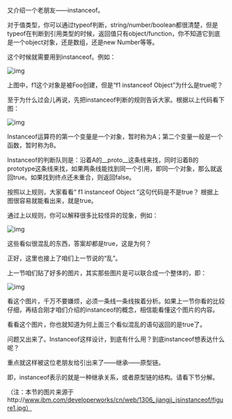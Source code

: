 又介绍一个老朋友——instanceof。

对于值类型，你可以通过typeof判断，string/number/boolean都很清楚，但是typeof在判断到引用类型的时候，返回值只有object/function，你不知道它到底是一个object对象，还是数组，还是new Number等等。

这个时候就需要用到instanceof。例如：

![img](https://images0.cnblogs.com/blog/138012/201409/181635128935132.png)

上图中，f1这个对象是被Foo创建，但是“f1 instanceof Object”为什么是true呢？

 

至于为什么过会儿再说，先把instanceof判断的规则告诉大家。根据以上代码看下图：

![img](https://images0.cnblogs.com/blog/138012/201409/181635468939277.png)

Instanceof运算符的第一个变量是一个对象，暂时称为A；第二个变量一般是一个函数，暂时称为B。

Instanceof的判断队则是：沿着A的__proto__这条线来找，同时沿着B的prototype这条线来找，如果两条线能找到同一个引用，即同一个对象，那么就返回true。如果找到终点还未重合，则返回false。

按照以上规则，大家看看“ f1 instanceof Object ”这句代码是不是true？ 根据上图很容易就能看出来，就是true。

 

通过上以规则，你可以解释很多比较怪异的现象，例如：

![img](https://images0.cnblogs.com/blog/138012/201409/181636252689920.png)

这些看似很混乱的东西，答案却都是true，这是为何？

正好，这里也接上了咱们上一节说的“乱”。

上一节咱们贴了好多的图片，其实那些图片是可以联合成一个整体的，即：

![img](https://images0.cnblogs.com/blog/138012/201409/181637013624694.png)

看这个图片，千万不要嫌烦，必须一条线一条线挨着分析。如果上一节你看的比较仔细，再结合刚才咱们介绍的instanceof的概念，相信能看懂这个图片的内容。

看看这个图片，你也就知道为何上面三个看似混乱的语句返回的是true了。

 

问题又出来了。Instanceof这样设计，到底有什么用？到底instanceof想表达什么呢？

重点就这样被这位老朋友给引出来了——继承——原型链。

即，instanceof表示的就是一种继承关系，或者原型链的结构。请看下节分解。

（注：本节的图片来源于http://www.ibm.com/developerworks/cn/web/1306_jiangjj_jsinstanceof/figure1.jpg）